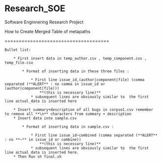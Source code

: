 # Research_SOE

Software Enginnering Research Project

How to Create Merged Table of metapaths

=====================================

    Bullet list:
    
        * First insert data in temp_author.csv , temp_component.csv , temp_file.csv

            * Format of inserting data in these three files :

                * First line issue_id,(author|component|file) (comma separated (**ALERT** : no comma in issue_id or (author|component|file)))
                    **(this is necessary line)**
                * subsequent lines are obviously similar to  the first line actual_data is inserted here

        * Insert summary+description of all bugs in corpse1.csv remember to remove all **\n** characters from summary + description 
        * Insert data into sample.csv 

            * Format of inserting data in sample.csv :

                * First line issue_id~combined (comma separated (**ALERT** : no **~** in issue_id or combine))
                    **(this is necessary line)**
                * subsequent lines are obviously similar to  the first line actual_data is inserted here.
        * Then Run sh final.sh
